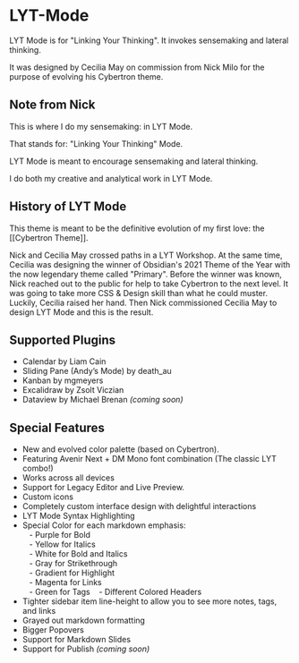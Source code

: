 # LYT-Mode
LYT Mode is for "Linking Your Thinking". It invokes sensemaking and lateral thinking.

It was designed by Cecilia May on commission from Nick Milo for the purpose of evolving his Cybertron theme.

## Note from Nick
This is where I do my sensemaking: in LYT Mode.

That stands for: "Linking Your Thinking" Mode. 

LYT Mode is meant to encourage sensemaking and lateral thinking.

I do both my creative and analytical work in LYT Mode.

## History of LYT Mode
This theme is meant to be the definitive evolution of my first love: the [[Cybertron Theme]]. 

Nick and Cecilia May crossed paths in a LYT Workshop. At the same time, Cecilia was designing the winner of Obsidian's 2021 Theme of the Year with the now legendary theme called "Primary". Before the winner was known, Nick reached out to the public for help to take Cybertron to the next level. It was going to take more CSS & Design skill than what he could muster. Luckily, Cecilia raised her hand. Then Nick commissioned Cecilia May to design LYT Mode and this is the result.

## Supported Plugins
- Calendar by Liam Cain  
- Sliding Pane (Andy’s Mode) by death_au  
- Kanban by mgmeyers  
- Excalidraw by Zsolt Viczian  
- Dataview by Michael Brenan _(coming soon)_

  
## Special Features
- New and evolved color palette (based on Cybertron).
- Featuring Avenir Next + DM Mono font combination (The classic LYT combo!)
- Works across all devices  
- Support for Legacy Editor and Live Preview.
- Custom icons  
- Completely custom interface design with delightful interactions  
- LYT Mode Syntax Highlighting  
- Special Color for each markdown emphasis:  
   - Purple for Bold  
   - Yellow for Italics  
   - White for Bold and Italics  
   - Gray for Strikethrough  
   - Gradient for Highlight  
   - Magenta for Links  
   - Green for Tags
   - Different Colored Headers
- Tighter sidebar item line-height to allow you to see more notes, tags, and links  
- Grayed out markdown formatting  
- Bigger Popovers  
- Support for Markdown Slides  
- Support for Publish _(coming soon)_
